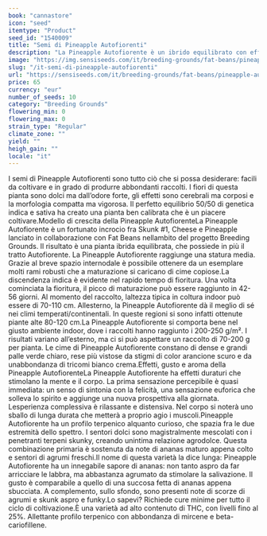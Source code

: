 ```yaml
---
book: "cannastore"
icon: "seed"
itemtype: "Product"
seed_id: "1540009"
title: "Semi di Pineapple Autofiorenti"
description: "La Pineapple Autofiorente è un ibrido equilibrato con effetti ben calibrati. Uno yin e uno yang fra dolce e skunky."
image: "https://img.sensiseeds.com/it/breeding-grounds/fat-beans/pineapple-autofiorenti-image.png"
slug: "/it-semi-di-pineapple-autofiorenti"
url: "https://sensiseeds.com/it/breeding-grounds/fat-beans/pineapple-autofiorenti?a_aid=cannastore"
price: 65
currency: "eur"
number_of_seeds: 10
category: "Breeding Grounds"
flowering_min: 0
flowering_max: 0
strain_type: "Regular"
climate_zone: ""
yield: ""
heigh_gain: ""
locale: "it"
---
```

I semi di Pineapple Autofiorenti sono tutto ciò che si possa desiderare: facili da coltivare e in grado di produrre abbondanti raccolti. I fiori di questa pianta sono dolci ma dall’odore forte, gli effetti sono cerebrali ma corposi e la morfologia compatta ma vigorosa. Il perfetto equilibrio 50/50 di genetica indica e sativa ha creato una pianta ben calibrata che è un piacere coltivare.Modello di crescita della Pineapple AutofiorenteLa Pineapple Autofiorente è un fortunato incrocio fra Skunk #1, Cheese e Pineapple lanciato in collaborazione con Fat Beans nellambito del progetto Breeding Grounds. Il risultato è una pianta ibrida equilibrata, che possiede in più il tratto Autofiorente. La Pineapple Autofiorente raggiunge una statura media. Grazie al breve spazio internodale è possibile ottenere da un esemplare molti rami robusti che a maturazione si caricano di cime copiose.La discendenza indica è evidente nel rapido tempo di fioritura. Una volta cominciata la fioritura, il picco di maturazione può essere raggiunto in 42-56 giorni. Al momento del raccolto, laltezza tipica in coltura indoor può essere di 70-110 cm. Allesterno, la Pineapple Autofiorente dà il meglio di sé nei climi temperati/continentali. In queste regioni si sono infatti ottenute piante alte 80-120 cm.La Pineapple Autofiorente si comporta bene nel giusto ambiente indoor, dove i raccolti hanno raggiunto i 200-250 g/m². I risultati variano all’esterno, ma ci si può aspettare un raccolto di 70-200 g per pianta. Le cime di Pineapple Autofiorente constano di dense e grandi palle verde chiaro, rese più vistose da stigmi di color arancione scuro e da unabbondanza di tricomi bianco crema.Effetti, gusto e aroma della Pineapple AutofiorenteLa Pineapple Autofiorente ha effetti duraturi che stimolano la mente e il corpo. La prima sensazione percepibile è quasi immediata: un senso di sintonia con la felicità, una sensazione euforica che solleva lo spirito e aggiunge una nuova prospettiva alla giornata. Lesperienza complessiva è rilassante e distensiva. Nel corpo si noterà uno sballo di lunga durata che metterà a proprio agio i muscoli.Pineapple Autofiorente ha un profilo terpenico alquanto curioso, che spazia fra le due estremità dello spettro. I sentori dolci sono magistralmente mescolati con i penetranti terpeni skunky, creando unintima relazione agrodolce. Questa combinazione primaria è sostenuta da note di ananas maturo appena colto e sentori di agrumi freschi.Il nome di questa varietà la dice lunga: Pineapple Autofiorente ha un innegabile sapore di ananas: non tanto aspro da far arricciare le labbra, ma abbastanza agrumato da stimolare la salivazione. Il gusto è comparabile a quello di una succosa fetta di ananas appena sbucciata. A complemento, sullo sfondo, sono presenti note di scorze di agrumi e skunk aspro e funky.Lo sapevi? Richiede cure minime per tutto il ciclo di coltivazione.È una varietà ad alto contenuto di THC, con livelli fino al 25%. Allettante profilo terpenico con abbondanza di mircene e beta-cariofillene.
